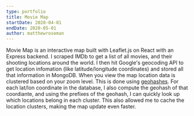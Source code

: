 ```yaml
---
type: portfolio
title: Movie Map
startDate: 2020-04-01
endDate: 2020-05-01
author: matthewroseman
---
```


Movie Map is an interactive map built with Leaflet.js on React with an Express backend. I scraped IMDb to get a list of all movies, and their shooting locations around the world. I then hit Google's geocoding API to get location infomation (like latitude/longitude coordinates) and stored all that information in MongoDB. When you view the map location data is clustered based on your zoom level. This is done using [geohashes](https://en.wikipedia.org/wiki/Geohash). For each lat/lon coordinate in the database, I also compute the geohash of that coordiante, and using the prefixes of the geohash, I can quickly look up which locations belong in each cluster. This also allowed me to cache the location clusters, making the map update even faster.
